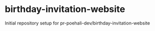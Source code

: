 # birthday-invitation-website

Initial repository setup for pr-poehali-dev/birthday-invitation-website